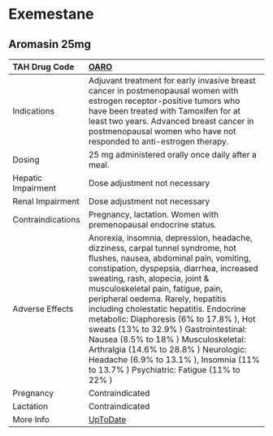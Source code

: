 # Exemestane

## Aromasin 25mg

| TAH Drug Code      | [OARO](https://www.tahsda.org.tw/drugs/hissearch.php?drug_code=OARO)                                                                                                                                                                                                                                                                                                                                                                                                                                                                                                                       |
|:-------------------|:-------------------------------------------------------------------------------------------------------------------------------------------------------------------------------------------------------------------------------------------------------------------------------------------------------------------------------------------------------------------------------------------------------------------------------------------------------------------------------------------------------------------------------------------------------------------------------------------|
| Indications        | Adjuvant treatment for early invasive breast cancer in postmenopausal women with estrogen receptor-positive tumors who have been treated with Tamoxifen for at least two years. Advanced breast cancer in postmenopausal women who have not responded to anti-estrogen therapy.                                                                                                                                                                                                                                                                                                            |
| Dosing             | 25 mg administered orally once daily after a meal.                                                                                                                                                                                                                                                                                                                                                                                                                                                                                                                                         |
| Hepatic Impairment | Dose adjustment not necessary                                                                                                                                                                                                                                                                                                                                                                                                                                                                                                                                                              |
| Renal Impairment   | Dose adjustment not necessary                                                                                                                                                                                                                                                                                                                                                                                                                                                                                                                                                              |
| Contraindications  | Pregnancy, lactation. Women with premenopausal endocrine status.                                                                                                                                                                                                                                                                                                                                                                                                                                                                                                                           |
| Adverse Effects    | Anorexia, insomnia, depression, headache, dizziness, carpal tunnel syndrome, hot flushes, nausea, abdominal pain, vomiting, constipation, dyspepsia, diarrhea, increased sweating, rash, alopecia, joint & musculoskeletal pain, fatigue, pain, peripheral oedema. Rarely, hepatitis including cholestatic hepatitis. Endocrine metabolic: Diaphoresis (6% to 17.8% ), Hot sweats (13% to 32.9% ) Gastrointestinal: Nausea (8.5% to 18% ) Musculoskeletal: Arthralgia (14.6% to 28.8% ) Neurologic: Headache (6.9% to 13.1% ), Insomnia (11% to 13.7% ) Psychiatric: Fatigue (11% to 22% ) |
| Pregnancy          | Contraindicated                                                                                                                                                                                                                                                                                                                                                                                                                                                                                                                                                                            |
| Lactation          | Contraindicated                                                                                                                                                                                                                                                                                                                                                                                                                                                                                                                                                                            |
| More Info          | [UpToDate](https://www.uptodate.com/contents/exemestane-drug-information)                                                                                                                                                                                                                                                                                                                                                                                                                                                                                                                  |

